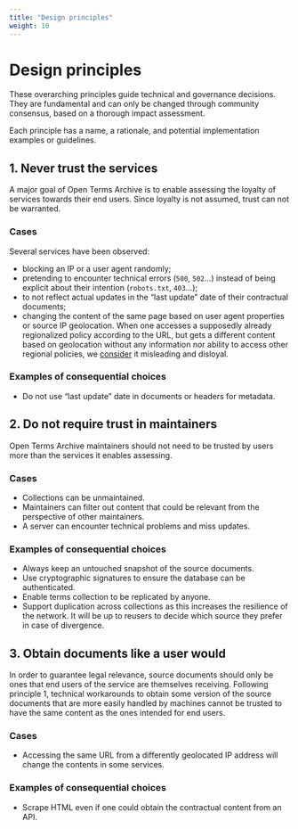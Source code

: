 ```yaml
---
title: "Design principles"
weight: 10
---
```


# Design principles

These overarching principles guide technical and governance decisions. They are fundamental and can only be changed through community consensus, based on a thorough impact assessment.

Each principle has a name, a rationale, and potential implementation examples or guidelines.

## 1. Never trust the services

A major goal of Open Terms Archive is to enable assessing the loyalty of services towards their end users. Since loyalty is not assumed, trust can not be warranted.

### Cases

Several services have been observed:

- blocking an IP or a user agent randomly;
- pretending to encounter technical errors (`500`, `502`…) instead of being explicit about their intention (`robots.txt`, `403`…);
- to not reflect actual updates in the “last update” date of their contractual documents;
- changing the content of the same page based on user agent properties or source IP geolocation. When one accesses a supposedly already regionalized policy according to the URL, but gets a different content based on geolocation without any information nor ability to access other regional policies, we [consider](https://github.com/OpenTermsArchive/docs/pull/43#discussion_r1252232131) it misleading and disloyal.

### Examples of consequential choices

- Do not use “last update” date in documents or headers for metadata.

## 2. Do not require trust in maintainers

Open Terms Archive maintainers should not need to be trusted by users more than the services it enables assessing.

### Cases

- Collections can be unmaintained.
- Maintainers can filter out content that could be relevant from the perspective of other maintainers.
- A server can encounter technical problems and miss updates.

### Examples of consequential choices

- Always keep an untouched snapshot of the source documents.
- Use cryptographic signatures to ensure the database can be authenticated.
- Enable terms collection to be replicated by anyone.
- Support duplication across collections as this increases the resilience of the network. It will be up to reusers to decide which source they prefer in case of divergence.

## 3. Obtain documents like a user would

In order to guarantee legal relevance, source documents should only be ones that end users of the service are themselves receiving. Following principle 1, technical workarounds to obtain some version of the source documents that are more easily handled by machines cannot be trusted to have the same content as the ones intended for end users.

### Cases

- Accessing the same URL from a differently geolocated IP address will change the contents in some services.

### Examples of consequential choices

- Scrape HTML even if one could obtain the contractual content from an API.
